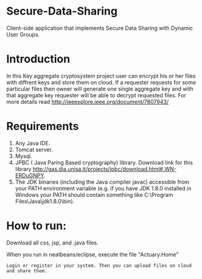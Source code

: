 
Secure-Data-Sharing
============================

Client-side application that implements Secure Data Sharing with Dynamic User Groups.

Introduction
============================

In this Key aggregate cryptosystem project user can encrypt his or her files with diffrent keys and store them on cloud. If a requester requests for some particular files then owner will generate one single aggregate key and with that aggregate key requester will be able to decrypt requested files.
For more details read http://ieeexplore.ieee.org/document/7807943/

Requirements
============================

1. Any Java IDE.
2. Tomcat server.
3. Mysql.
4. JPBC ( Java Paring Based cryptography) library.  Download link  for this library      http://gas.dia.unisa.it/projects/jpbc/download.html#.WN-ERDuGNPY. 
5. The JDK binaries (including the Java compiler javac) accessible from your PATH environment variable 
	(e.g. if you have JDK 1.8.0 installed in Windows your PATH should contain something like C:\Program Files\Java\jdk1.8.0\bin).
					

How to run:
============================
				 
  Download all css, jsp, and .java files. 
					
  When you run in neatbeans/eclipse, execute the file "Actuary.Home"  
					
	Login or register in your system. Then you can upload files on cloud and share them.
